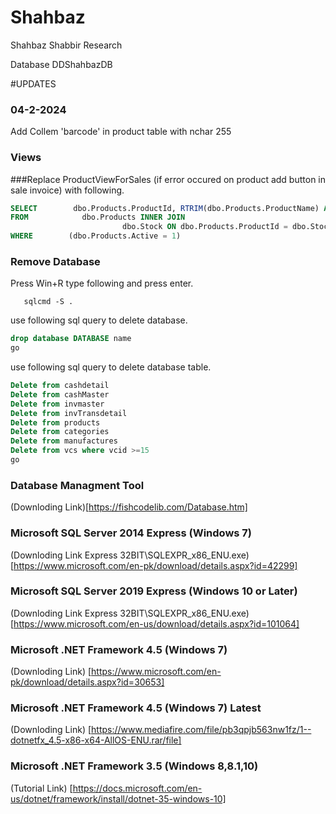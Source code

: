 # Shahbaz
Shahbaz Shabbir Research

Database DDShahbazDB


#UPDATES

### 04-2-2024

Add Collem 'barcode' in product table with nchar 255

### Views 


###Replace ProductViewForSales (if error occured on product add button in sale invoice) with following.
```sql
SELECT        dbo.Products.ProductId, RTRIM(dbo.Products.ProductName) AS ProductName, dbo.Stock.Stock, dbo.Stock.SalePrice, dbo.Stock.PurchasesPrice , dbo.Stock.SaleDiscount, CASE WHEN dbo.Products.Service IS NULL THEN 0 ELSE dbo.Products.Service END AS Service
FROM            dbo.Products INNER JOIN
                         dbo.Stock ON dbo.Products.ProductId = dbo.Stock.ProductId
WHERE        (dbo.Products.Active = 1)
```

### Remove Database
Press Win+R type following and press enter.
```shell
   sqlcmd -S .
```
use following sql query to delete database.
```sql
drop database DATABASE name
go
```

use following sql query to delete database table.
```sql
Delete from cashdetail
Delete from cashMaster
Delete from invmaster
Delete from invTransdetail
Delete from products
Delete from categories
Delete from manufactures
Delete from vcs where vcid >=15
go
```

### Database Managment Tool
(Downloding Link)[https://fishcodelib.com/Database.htm]

### Microsoft SQL Server 2014 Express  (Windows 7)
(Downloding Link Express 32BIT\SQLEXPR_x86_ENU.exe) [https://www.microsoft.com/en-pk/download/details.aspx?id=42299]

### Microsoft SQL Server 2019 Express  (Windows 10 or Later)
(Downloding Link Express 32BIT\SQLEXPR_x86_ENU.exe) [https://www.microsoft.com/en-us/download/details.aspx?id=101064]

### Microsoft .NET Framework 4.5 (Windows 7)
(Downloding Link) [https://www.microsoft.com/en-pk/download/details.aspx?id=30653]

### Microsoft .NET Framework 4.5 (Windows 7) Latest
(Downloding Link) [https://www.mediafire.com/file/pb3qpjb563nw1fz/1--dotnetfx_4.5-x86-x64-AllOS-ENU.rar/file]

### Microsoft .NET Framework 3.5 (Windows 8,8.1,10)
(Tutorial Link) [https://docs.microsoft.com/en-us/dotnet/framework/install/dotnet-35-windows-10]

